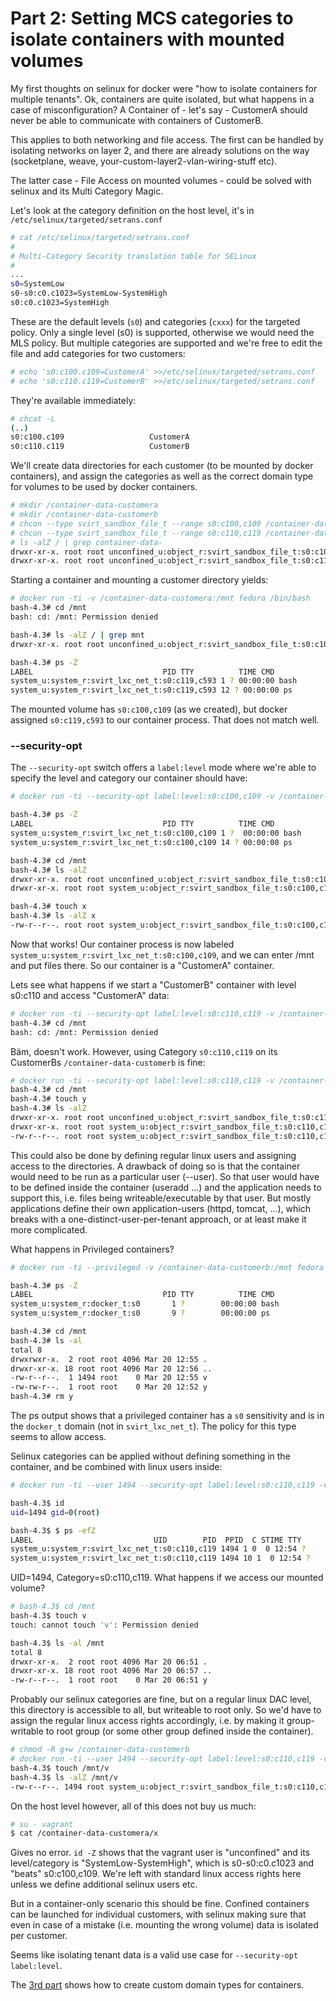 # Part 2: Setting MCS categories to isolate containers with mounted volumes

My first thoughts on selinux for docker were "how to isolate containers for multiple tenants".
Ok, containers are quite isolated, but what happens in a case of misconfiguration? A Container
of - let's say - CustomerA should never be able to communicate with containers of CustomerB.

This applies to both networking and file access. The first can be handled by isolating networks
on layer 2, and there are already solutions on the way (socketplane, weave, your-custom-layer2-vlan-wiring-stuff etc).

The latter case - File Access on mounted volumes - could be solved with selinux and its Multi Category Magic.

Let's look at the category definition on the host level, it's in `/etc/selinux/targeted/setrans.conf`

```bash
# cat /etc/selinux/targeted/setrans.conf
#
# Multi-Category Security translation table for SELinux
#
...
s0=SystemLow
s0-s0:c0.c1023=SystemLow-SystemHigh
s0:c0.c1023=SystemHigh
```

These are the default levels (`s0`) and categories (`cxxx`) for the targeted policy. Only a single level
(s0) is supported, otherwise we would need the MLS policy. But multiple categories are supported and we're free
to edit the file and add categories for two customers:

```bash
# echo 's0:c100.c109=CustomerA' >>/etc/selinux/targeted/setrans.conf
# echo 's0:c110.c119=CustomerB' >>/etc/selinux/targeted/setrans.conf
```

They're available immediately:
```bash
# chcat -L
(..)
s0:c100.c109                   CustomerA
s0:c110.c119                   CustomerB
```

We'll create data directories for each customer (to be mounted by docker containers), and assign the categories as well
as the correct domain type for volumes to be used by docker containers.

```bash
# mkdir /container-data-customera
# mkdir /container-data-customerb
# chcon --type svirt_sandbox_file_t --range s0:c100,c109 /container-data-customera
# chcon --type svirt_sandbox_file_t --range s0:c110,c119 /container-data-customerb
# ls -alZ / | grep container-data-
drwxr-xr-x. root root unconfined_u:object_r:svirt_sandbox_file_t:s0:c100,c109 container-data-customera
drwxr-xr-x. root root unconfined_u:object_r:svirt_sandbox_file_t:s0:c110,c119 container-data-customerb
```

Starting a container and mounting a customer directory yields:

```bash
# docker run -ti -v /container-data-customera:/mnt fedora /bin/bash
bash-4.3# cd /mnt
bash: cd: /mnt: Permission denied

bash-4.3# ls -alZ / | grep mnt
drwxr-xr-x. root root unconfined_u:object_r:svirt_sandbox_file_t:s0:c100,c109 mnt

bash-4.3# ps -Z
LABEL                             PID TTY          TIME CMD
system_u:system_r:svirt_lxc_net_t:s0:c119,c593 1 ? 00:00:00 bash
system_u:system_r:svirt_lxc_net_t:s0:c119,c593 12 ? 00:00:00 ps
```

The mounted volume has `s0:c100,c109` (as we created), but docker assigned `s0:c119,c593` to our container process. That does not match well.

### --security-opt

The `--security-opt` switch offers a `label:level` mode where we're able to specify the level and category our container
should have:

```bash
# docker run -ti --security-opt label:level:s0:c100,c109 -v /container-data-customera:/mnt fedora /bin/bash

bash-4.3# ps -Z
LABEL                             PID TTY          TIME CMD
system_u:system_r:svirt_lxc_net_t:s0:c100,c109 1 ?  00:00:00 bash
system_u:system_r:svirt_lxc_net_t:s0:c100,c109 14 ? 00:00:00 ps

bash-4.3# cd /mnt
bash-4.3# ls -alZ
drwxr-xr-x. root root unconfined_u:object_r:svirt_sandbox_file_t:s0:c100,c109 .
drwxr-xr-x. root root system_u:object_r:svirt_sandbox_file_t:s0:c100,c109 ..

bash-4.3# touch x
bash-4.3# ls -alZ x
-rw-r--r--. root root system_u:object_r:svirt_sandbox_file_t:s0:c100,c109 x
```

Now that works! Our container process is now labeled `system_u:system_r:svirt_lxc_net_t:s0:c100,c109`, and we can enter /mnt and
put files there. So our container is a "CustomerA" container.

Lets see what happens if we start a "CustomerB" container with level s0:c110 and access "CustomerA" data:

```bash
# docker run -ti --security-opt label:level:s0:c110,c119 -v /container-data-customera:/mnt fedora /bin/bash
bash-4.3# cd /mnt
bash: cd: /mnt: Permission denied
```

Bäm, doesn't work. However, using Category `s0:c110,c119` on its CustomerBs `/container-data-customerb` is fine:

```bash
# docker run -ti --security-opt label:level:s0:c110,c119 -v /container-data-customerb:/mnt fedora /bin/bash
bash-4.3# cd /mnt
bash-4.3# touch y
bash-4.3# ls -alZ
drwxr-xr-x. root root unconfined_u:object_r:svirt_sandbox_file_t:s0:c110,c119 .
drwxr-xr-x. root root system_u:object_r:svirt_sandbox_file_t:s0:c110,c119 ..
-rw-r--r--. root root system_u:object_r:svirt_sandbox_file_t:s0:c110,c119 y
```

This could also be done by defining regular linux users and assigning access to the directories. A drawback of doing so is
that the container would need to be run as a particular user (--user). So that user would have to be defined
inside the container (useradd ...) and the application needs to support this, i.e. files being writeable/executable by that user.
But mostly applications define their own application-users (httpd, tomcat, ...), which breaks with a one-distinct-user-per-tenant approach, or
at least make it more complicated.

What happens in Privileged containers?

```bash
# docker run -ti --privileged -v /container-data-customerb:/mnt fedora /bin/bash

bash-4.3# ps -Z
LABEL                             PID TTY          TIME CMD
system_u:system_r:docker_t:s0       1 ?        00:00:00 bash
system_u:system_r:docker_t:s0       9 ?        00:00:00 ps

bash-4.3# cd /mnt
bash-4.3# ls -al
total 8
drwxrwxr-x.  2 root root 4096 Mar 20 12:55 .
drwxr-xr-x. 18 root root 4096 Mar 20 12:56 ..
-rw-r--r--.  1 1494 root    0 Mar 20 12:55 v
-rw-rw-r--.  1 root root    0 Mar 20 12:52 y
bash-4.3# rm y
```

The ps output shows that a privileged container has a `s0` sensitivity and is in the `docker_t` domain (not in `svirt_lxc_net_t`). The policy for this type seems to allow access.

Selinux categories can be applied without defining something in the container, and be combined with linux users
inside:

```bash
# docker run -ti --user 1494 --security-opt label:level:s0:c110,c119 -v /container-data-customerb:/mnt fedora /bin/bash

bash-4.3$ id
uid=1494 gid=0(root)

bash-4.3$ $ ps -efZ
LABEL                           UID        PID  PPID  C STIME TTY          TIME CMD
system_u:system_r:svirt_lxc_net_t:s0:c110,c119 1494 1 0  0 12:54 ?     00:00:00 /bin/bash
system_u:system_r:svirt_lxc_net_t:s0:c110,c119 1494 10 1  0 12:54 ?    00:00:00 ps -efZ
```

UID=1494, Category=s0:c110,c119. What happens if we access our mounted volume?

```bash
# bash-4.3$ cd /mnt
bash-4.3$ touch v
touch: cannot touch 'v': Permission denied

bash-4.3$ ls -al /mnt
total 8
drwxr-xr-x.  2 root root 4096 Mar 20 06:51 .
drwxr-xr-x. 18 root root 4096 Mar 20 06:57 ..
-rw-r--r--.  1 root root    0 Mar 20 06:51 y
```

Probably our selinux categories are fine, but on a regular linux DAC level, this directory is
accessible to all, but writeable to root only. So we'd have to assign the regular
linux access rights accordingly, i.e. by making it group-writable to root group (or some other
  group defined inside the container).

```bash
# chmod -R g+w /container-data-customerb
# docker run -ti --user 1494 --security-opt label:level:s0:c110,c119 -v /container-data-customerb:/mnt fedora /bin/bash
bash-4.3$ touch /mnt/v
bash-4.3$ ls -alZ /mnt/v
-rw-r--r--. 1494 root system_u:object_r:svirt_sandbox_file_t:s0:c110,c119 /mnt/v
```

On the host level however, all of this does not buy us much:

```bash
# su - vagrant
$ cat /container-data-customera/x
```

Gives no error. `id -Z` shows that the vagrant user is "unconfined" and its level/category is "SystemLow-SystemHigh",
which is s0-s0:c0.c1023 and "beats" s0:c100,c109. We're left with standard linux access rights here unless we define additional selinux users etc.

But in a container-only scenario this should be fine. Confined containers can be launched for individual customers,
with selinux making sure that even in case of a mistake (i.e. mounting the wrong volume) data is isolated per customer.

Seems like isolating tenant data is a valid use case for `--security-opt label:level`.

The [3rd part](https://github.com/aschmidt75/docker-selinux-playground/blob/master/docs/03_custom_domain_types.md) shows how to create
custom domain types for containers.

